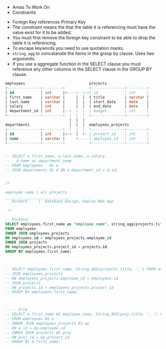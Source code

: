 * Areas To Work On 
* Constraints
- Foreign Key references Primary Key
- The constraint means the that the table it is referencing must have the value exist for it to be added.
- You must first remove the foreign key constraint to be able to drop the table it is referencing. 
- To escape keywords you need to use quotation marks. 
- `string_agg` to concatanate the items in the group by clause. Uses two arguments.
-  If you use a aggregate function in the SELECT clause you must reference any other columns in the SELECT clause in the GROUP BY clause.

```SQL
employees                             projects
+---------------+---------+           +---------------+---------+
| id            | int     |<----+  +->| id            | int     |
| first_name    | varchar |     |  |  | title         | varchar |
| last_name     | varchar |     |  |  | start_date    | date    |
| salary        | int     |     |  |  | end_date      | date    |
| department_id | int     |--+  |  |  | budget        | int     |
+---------------+---------+  |  |  |  +---------------+---------+
                             |  |  |
departments                  |  |  |  employees_projects
+---------------+---------+  |  |  |  +---------------+---------+
| id            | int     |<-+  |  +--| project_id    | int     |
| name          | varchar |     +-----| employee_id   | int     |
+---------------+---------+           +---------------+---------+


-- SELECT e.first_name, e.last_name, e.salary,
--   d.name as department_name
-- FROM employees   AS e
-- JOIN departments AS d ON e.department_id = d.id;


/*

employee name | all projects
_____________________________
   Richard     |  Database Design, Deploy Web App
   
 */

-- Richard:
SELECT employees.first_name as "employee name", string_agg(projects.title, ', ') AS "all projects"
FROM employees
INNER JOIN employees_projects
ON employees.id = employees_projects.employee_id
INNER JOIN projects
ON employees_projects.project_id = projects.id
GROUP BY employees.first_name; 



-- SELECT employees.first_name, String_AGG(projects.title, ',') FROM employees
-- JOIN employees_projects 
-- ON employees_projects.employee_id = employees.id
-- JOIN projects 
-- ON projects.id = employees_projects.project_id
-- GROUP BY employees.first_name;



-- -- Erik
-- SELECT e.first_name AS employee_name, String_AGG(proj.title, ', ') AS all_projects
-- FROM employees AS e 
-- INNER JOIN employees_projects AS ep 
-- ON e.id = ep.employee_id
-- INNER JOIN projects AS proj
-- ON proj.id = ep.project_id
-- GROUP BY e.first_name;
```